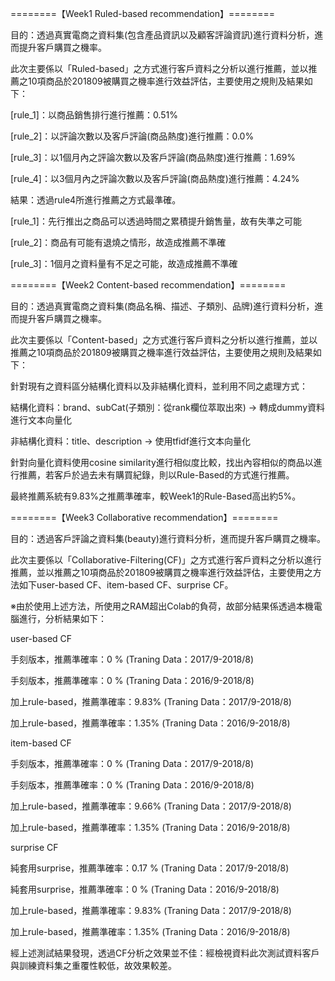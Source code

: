 ========【Week1 Ruled-based recommendation】========

目的：透過真實電商之資料集(包含產品資訊以及顧客評論資訊)進行資料分析，進而提升客戶購買之機率。

此次主要係以「Ruled-based」之方式進行客戶資料之分析以進行推薦，並以推薦之10項商品於201809被購買之機率進行效益評估，主要使用之規則及結果如下：

[rule_1]：以商品銷售排行進行推薦：0.51%

[rule_2]：以評論次數以及客戶評論(商品熱度)進行推薦：0.0%

[rule_3]：以1個月內之評論次數以及客戶評論(商品熱度)進行推薦：1.69%

[rule_4]：以3個月內之評論次數以及客戶評論(商品熱度)進行推薦：4.24%

結果：透過rule4所進行推薦之方式最準確。

[rule_1]：先行推出之商品可以透過時間之累積提升銷售量，故有失準之可能

[rule_2]：商品有可能有退燒之情形，故造成推薦不準確

[rule_3]：1個月之資料量有不足之可能，故造成推薦不準確

========【Week2 Content-based recommendation】========

目的：透過真實電商之資料集(商品名稱、描述、子類別、品牌)進行資料分析，進而提升客戶購買之機率。

此次主要係以「Content-based」之方式進行客戶資料之分析以進行推薦，並以推薦之10項商品於201809被購買之機率進行效益評估，主要使用之規則及結果如下：

針對現有之資料區分結構化資料以及非結構化資料，並利用不同之處理方式：

結構化資料：brand、subCat(子類別：從rank欄位萃取出來) → 轉成dummy資料進行文本向量化

非結構化資料：title、description → 使用tfidf進行文本向量化

針對向量化資料使用cosine similarity進行相似度比較，找出內容相似的商品以進行推薦，若客戶於過去未有購買紀錄，則以Rule-Based的方式進行推薦。

最終推薦系統有9.83%之推薦準確率，較Week1的Rule-Based高出約5%。

========【Week3 Collaborative recommendation】========

目的：透過客戶評論之資料集(beauty)進行資料分析，進而提升客戶購買之機率。

此次主要係以「Collaborative-Filtering(CF)」之方式進行客戶資料之分析以進行推薦，並以推薦之10項商品於201809被購買之機率進行效益評估，主要使用之方法如下user-based CF、item-based CF、surprise CF。

※由於使用上述方法，所使用之RAM超出Colab的負荷，故部分結果係透過本機電腦進行，分析結果如下：

user-based CF

手刻版本，推薦準確率：0 % (Traning Data：2017/9-2018/8)

手刻版本，推薦準確率：0 % (Traning Data：2016/9-2018/8)

加上rule-based，推薦準確率：9.83% (Traning Data：2017/9-2018/8)

加上rule-based，推薦準確率：1.35% (Traning Data：2016/9-2018/8)

item-based CF

手刻版本，推薦準確率：0 % (Traning Data：2017/9-2018/8)

手刻版本，推薦準確率：0 % (Traning Data：2016/9-2018/8)

加上rule-based，推薦準確率：9.66% (Traning Data：2017/9-2018/8)

加上rule-based，推薦準確率：1.35% (Traning Data：2016/9-2018/8)

surprise CF

純套用surprise，推薦準確率：0.17 % (Traning Data：2017/9-2018/8)

純套用surprise，推薦準確率：0 % (Traning Data：2016/9-2018/8)

加上rule-based，推薦準確率：9.83% (Traning Data：2017/9-2018/8)

加上rule-based，推薦準確率：1.35% (Traning Data：2016/9-2018/8)

經上述測試結果發現，透過CF分析之效果並不佳：經檢視資料此次測試資料客戶與訓練資料集之重覆性較低，故效果較差。





